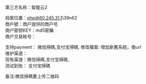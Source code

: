 第三方名称：智能云2  

档案位置：php@60.245.31.1\39n62  
商戶號：商户提供的商户号  
商户密钥KEY：md5密鑰  
商户交易帐号：  

支持payment： 微信掃碼,支付宝掃碼,
修改檔案: 增加新舊系統，換url  
维护渠道：  
现有渠道：微信掃碼,支付宝掃碼,  
测试到账： 支付宝掃碼 

备注:微信掃碼要上传二维码